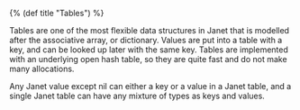 {% (def title "Tables") %}

Tables are one of the most flexible data structures in Janet that
is modelled after the associative array, or dictionary. Values are
put into a table with a key, and can be looked up later with the
same key. Tables are implemented with an underlying open hash table, so
they are quite fast and do not make many allocations.

Any Janet value except nil can either a key or a value in a Janet
table, and a single Janet table can have any mixture of
types as keys and values.
